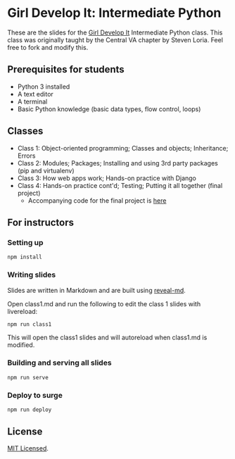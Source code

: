 # Girl Develop It: Intermediate Python

These are the slides for the [Girl Develop It](https://www.girldevelopit.com/) Intermediate Python class.
This class was originally taught by the Central VA chapter by Steven
Loria. Feel free to fork and modify this.

## Prerequisites for students

* Python 3 installed
* A text editor
* A terminal
* Basic Python knowledge (basic data types, flow control, loops)

## Classes

* Class 1: Object-oriented programming; Classes and objects; Inheritance; Errors
* Class 2: Modules; Packages; Installing and using 3rd party packages (pip and virtualenv)
* Class 3: How web apps work; Hands-on practice with Django
* Class 4: Hands-on practice cont'd; Testing; Putting it all together (final project)
    * Accompanying code for the final project is [here](https://github.com/sloria/smiles)

## For instructors

### Setting up

```
npm install
```

### Writing slides

Slides are written in Markdown and are built using [reveal-md](https://github.com/webpro/reveal-md).

Open class1.md and run the following to edit the class 1 slides with
livereload:

```
npm run class1
```

This will open the class1 slides and will autoreload when class1.md is
modified.


### Building and serving all slides

```
npm run serve
```

### Deploy to surge

```
npm run deploy
```

## License

[MIT Licensed](https://sloria.mit-license.org/).

